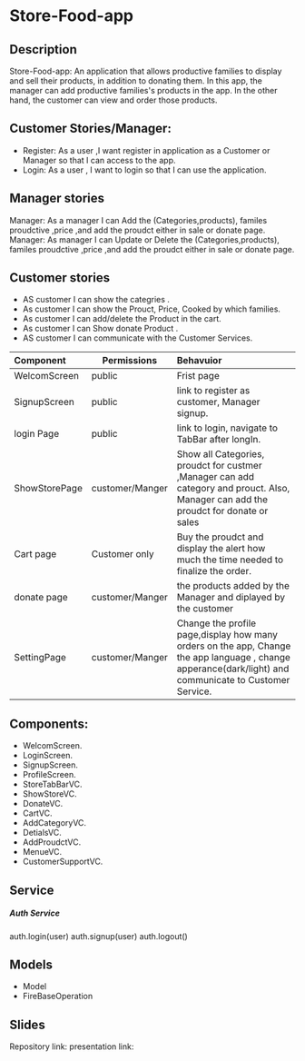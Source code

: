 
# Store-Food-app

## Description
Store-Food-app: An application that allows productive families to display and sell their products, in addition to donating them. In this app, the manager can add productive families's products in the app. In the other hand, the customer can view and order those products. 

## Customer Stories/Manager:
- Register: As a user ,I want register in application  as a Customer or Manager so that I can access to the app.
- Login: As a user , I want to login so that I can use the application.
 
 
## Manager stories 
Manager: As a manager  I can Add the (Categories,products), familes proudctive ,price ,and  add the proudct either in sale or donate page.
Manager: As manager  I can Update or Delete  the (Categories,products), familes proudctive ,price ,and  add the proudct either in sale or donate page.

## Customer stories 
 - AS customer I can show the categries .
 - As customer I can show the Prouct, Price, Cooked by which families.
 - As customer I can add/delete the Product in the cart. 
 - As customer I can Show donate Product .
 - AS customer I can communicate with the Customer Services.
 
 
 | Component         | Permissions | Behavuior 
| :---              |     ---      |   :---    |
| WelcomScreen      | public       | Frist page |
| SignupScreen      |  public      | link to register as customer, Manager signup.|
| login Page        | public       | link to login, navigate to TabBar after longIn.|
| ShowStorePage     |customer/Manger| Show all Categories, proudct for custmer ,Manager can add category and prouct. Also, Manager can add the proudct for donate or sales |
| Cart page         |Customer only|Buy the proudct and display the alert how much the time needed to finalize the order.|
|donate page        |customer/Manger|the products added by the Manager and diplayed by the customer|
| SettingPage       |customer/Manger | Change the profile page,display how many orders on the app, Change the app language , change apperance(dark/light) and communicate to Customer Service.

## Components:
*  WelcomScreen. 
*  LoginScreen.
*  SignupScreen.
*  ProfileScreen.
*  StoreTabBarVC.
*  ShowStoreVC.
*  DonateVC.
*  CartVC.
*  AddCategoryVC.
*  DetialsVC.
*  AddProudctVC.
*  MenueVC.
*  CustomerSupportVC.

## Service
##### Auth Service
auth.login(user)
auth.signup(user)
auth.logout()

## Models
* Model 
* FireBaseOperation


## Slides
Repository link:
presentation link: 
